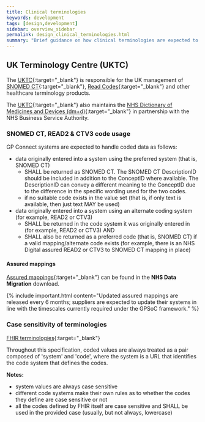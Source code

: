 ```yaml
---
title: Clinical terminologies
keywords: development
tags: [design,development]
sidebar: overview_sidebar
permalink: design_clinical_terminologies.html
summary: "Brief guidance on how clinical terminologies are expected to be used within GP Connect"
---
```


## UK Terminology Centre (UKTC) ## 

The [UKTC](http://systems.digital.nhs.uk/data/uktc){:target="_blank"} is responsible for the UK management of [SNOMED CT](http://systems.digital.nhs.uk/data/uktc/snomed){:target="_blank"}, [Read Codes](http://systems.digital.nhs.uk/data/uktc/readcodes){:target="_blank"} and other healthcare terminology products.

The [UKTC](http://systems.digital.nhs.uk/data/uktc){:target="_blank"} also maintains the [NHS Dictionary of Medicines and Devices (dm+d)](http://www.nhsbsa.nhs.uk/1121.aspx){:target="_blank"} in partnership with the NHS Business Service Authority.

### SNOMED CT, READ2 & CTV3 code usage ###

GP Connect systems are expected to handle coded data as follows:

- data originally entered into a system using the preferred system (that is, SNOMED CT)
  - SHALL be returned as SNOMED CT. The SNOMED CT DescriptionID should be included in addition to the ConceptID where available. The DescriptionID can convey a different meaning to the ConceptID due to the difference in the specific wording used for the two codes.
  - if no suitable code exists in the value set (that is, if only text is available, then just text MAY be used)
- data originally entered into a system using an alternate coding system (for example, READ2 or CTV3)
  - SHALL be returned in the code system it was originally entered in (for example, READ2 or CTV3) AND
  - SHALL also be returned as a preferred code (that is, SNOMED CT) if a valid mapping/alternate code exists (for example, there is an NHS Digital assured READ2 or CTV3 to SNOMED CT mapping in place)

#### Assured mappings ####

[Assured mappings](https://isd.hscic.gov.uk/trud3/user/guest/group/2/pack/8){:target="_blank"} can be found in the **NHS Data Migration** download.

{% include important.html content="Updated assured mappings are released every 6 months; suppliers are expected to update their systems in line with the timescales currently required under the GPSoC framework." %}


### Case sensitivity of terminologies ###
[FHIR terminologies](https://www.hl7.org/fhir/terminologies.html#required){:target="_blank"}

Throughout this specification, coded values are always treated as a pair composed of 'system' and 'code', where the system is a URL that identifies the code system that defines the codes. 

**Notes:**
 - system values are always case sensitive
 - different code systems make their own rules as to whether the codes they define are case sensitive or not 
 - all the codes defined by FHIR itself are case sensitive and SHALL be used in the provided case (usually, but not always, lowercase)
